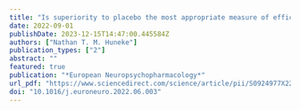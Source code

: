 ```yaml
---
title: "Is superiority to placebo the most appropriate measure of efficacy in trials of novel psychotropic medications?"
date: 2022-09-01
publishDate: 2023-12-15T14:47:00.445584Z
authors: ["Nathan T. M. Huneke"]
publication_types: ["2"]
abstract: ""
featured: true
publication: "*European Neuropsychopharmacology*"
url_pdf: "https://www.sciencedirect.com/science/article/pii/S0924977X22002176"
doi: "10.1016/j.euroneuro.2022.06.003"
---
```


